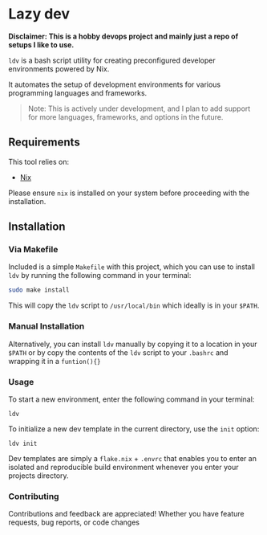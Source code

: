 # Lazy dev
**Disclaimer: This is a hobby devops project and mainly just a repo of setups I like to use.**

`ldv` is a bash script utility for creating preconfigured developer environments powered by Nix. 

It automates the setup of development environments for various programming languages and frameworks.

> Note: This is actively under development, and I plan to add support for more languages, frameworks, and options in the future.

## Requirements

This tool relies on:

- [Nix](https://nixos.org/download.html)

Please ensure `nix` is installed on your system before proceeding with the installation.

## Installation

### Via Makefile

Included is a simple `Makefile` with this project, which you can use to install `ldv` by running the following command in your terminal:

```bash
sudo make install
```
This will copy the `ldv` script to `/usr/local/bin` which ideally is in your `$PATH`.

### Manual Installation

Alternatively, you can install `ldv` manually by copying it to a location in your `$PATH` or by copy the contents of the `ldv` script to your `.bashrc` and wrapping it in a `funtion(){}`

### Usage

To start a new environment, enter the following command in your terminal:

`ldv`

To initialize a new dev template in the current directory, use the `init` option:

`ldv init`

Dev templates are simply a `flake.nix` + `.envrc` that enables you to enter an isolated and reproducible build environment whenever you enter your projects directory.

### Contributing

Contributions and feedback are appreciated! Whether you have feature requests, bug reports, or code changes
